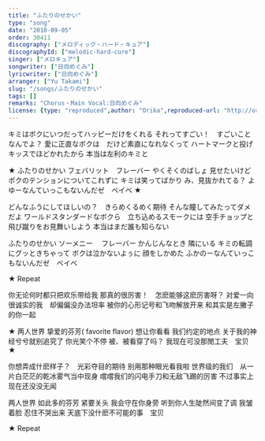 ```yaml
---
title: "ふたりのせかい"
type: "song"
date: "2010-09-05"
order: 30411
discography: ["メロディック・ハード・キュア"]
discographyId: ["melodic-hard-cure"]
singer: ["メロキュア"]
songwriter: ["日向めぐみ"]
lyricwriter: ["日向めぐみ"]
arranger: ["Yu Takami"]
slug: "/songs/ふたりのせかい"
tags: []
remarks: "Chorus・Main Vocal:日向めぐみ"
license: {type: "reproduced",author: "Orika",reproduced-url: "http://orikamushi.myweb.hinet.net/",reproduced-website: "織歌蟲網站"}
---
```


キミはボクにいつだってハッピーだけをくれる 
それってすごい！　すごいことなんでよ？ 
愛に正直なボクは　だけど素直になれなくって 
ハートマークと投げキッスでほどかれたから 
本当は左利のキミと 

★ ふたりのせかい 
フェバリット　フレーバー 
やくそくのばしょ 
見せたいけど 
ボクのテンションについてこれずに 
キミは笑ってばかり 
み、見抜かれてる？ 
よゆーなんていっこもないんだゼ　ベイベ ★ 

どんなふうにしてほしいの？　きらめくるめく期待 
そんな瞳してみたってダメだよ 
ワールドスタンダードなボクら　立ち込めるスモークには 
空手チョップと飛び蹴りをお見舞いしよう 
本当はまだ誰も知らない 

ふたりのせかい 
ソーメニー　 フレーバー 
かんじんなとき 
隣にいる 
キミの転調にグッときちゃって 
ボクは泣かないよぅに 
顔をしかめた 
ふかのーなんていっこもないんだゼ　ベイベ 

★ Repeat

<!-- 翻译 -->

你无论何时都只把欢乐带给我
那真的很厉害！　怎麽能够这麽厉害呀？ 
对爱一向很诚实的我　却偏偏没办法坦率
被你的心形记号和飞吻解放开来
和其实是左撇子的你一起

★ 两人世界
挚爱的芬芳( favorite flavor)
想让你看看
我们约定的地点
关于我的神经兮兮就别追究了
你光笑个不停
被、被看穿了吗？ 
我现在可没那閒工夫　宝贝 ★ 

你想弄成什麽样子？　光彩夺目的期待
别用那种眼光看我啦
世界级的我们　从一片白茫茫的乾冰雾气当中现身
嚐嚐我们的闪电手刀和无敌飞踢的厉害
不过事实上现在还没没无闻

两人世界
如此多的芬芳
紧要关头
我会守在你身旁
听到你人生陡然间变了调
我皱着脸
忍住不哭出来
天底下没什麽不可能的事　宝贝

★ Repeat
